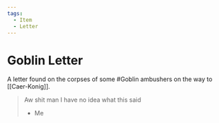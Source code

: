 ```yaml
---
tags:
  - Item
  - Letter
---
```

# Goblin Letter 
A letter found on the corpses of some #Goblin ambushers on the way to [[Caer-Konig]].

>Aw shit man I have no idea what this said
>	- Me
